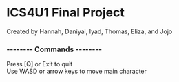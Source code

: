# ICS4U1 Final Project
Created by Hannah, Daniyal, Iyad, Thomas, Eliza, and Jojo

### -------- Commands --------
Press [Q] or Exit to quit  
Use WASD or arrow keys to move main character
